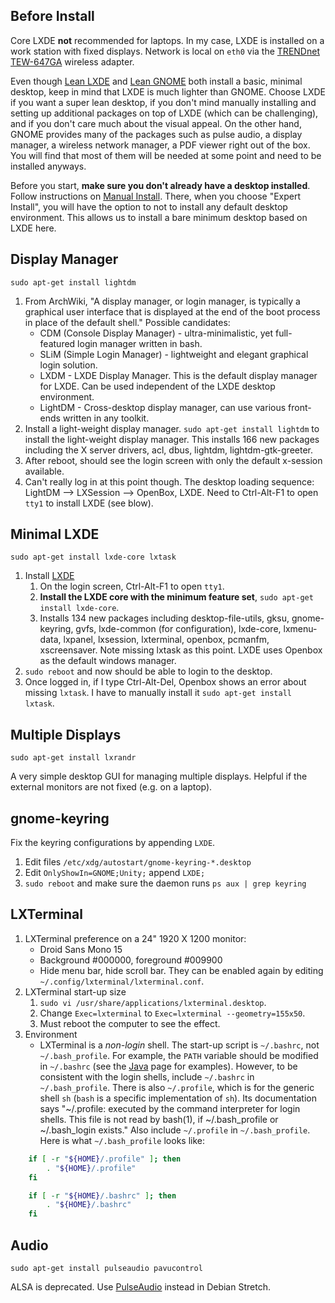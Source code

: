 ## Before Install

Core LXDE **not** recommended for laptops. In my case, LXDE is installed on a work station with fixed displays. Network is local on `eth0` via the [TRENDnet TEW-647GA](https://www.google.com/search?q=TRENDnet+TEW-647GA) wireless adapter.

Even though [Lean LXDE](0502-lxde.md) and [Lean GNOME](0501-gnome.md) both install a basic, minimal desktop, keep in mind that LXDE is much lighter than GNOME. Choose LXDE if you want a super lean desktop, if you don't mind manually installing and setting up additional packages on top of LXDE (which can be challenging), and if you don't care much about the visual appeal. On the other hand, GNOME provides many of the packages such as pulse audio, a display manager, a wireless network manager, a PDF viewer right out of the box. You will find that most of them will be needed at some point and need to be installed anyways.

Before you start, **make sure you don't already have a desktop installed**. Follow instructions on [Manual Install](0200-install.md). There, when you choose "Expert Install", you will have the option to not to install any default desktop environment. This allows us to install a bare minimum desktop based on LXDE here.

## Display Manager

`sudo apt-get install lightdm`

1. From ArchWiki, "A display manager, or login manager, is typically a graphical user interface that is displayed at the end of the boot process in place of the default shell." Possible candidates:
    * CDM (Console Display Manager) - ultra-minimalistic, yet full-featured login manager written in bash.
    * SLiM (Simple Login Manager) - lightweight and elegant graphical login solution.
    * LXDM - LXDE Display Manager. This is the default display manager for LXDE. Can be used independent of the LXDE desktop environment.
    * LightDM - Cross-desktop display manager, can use various front-ends written in any toolkit.
2. Install a light-weight display manager. `sudo apt-get install lightdm` to install the light-weight display manager. This installs 166 new packages including the X server drivers, acl, dbus, lightdm, lightdm-gtk-greeter.
3. After reboot, should see the login screen with only the default x-session available.
4. Can't really log in at this point though. The desktop loading sequence: LightDM --> LXSession --> OpenBox, LXDE. Need to Ctrl-Alt-F1 to open `tty1` to install LXDE (see blow).

## Minimal LXDE

`sudo apt-get install lxde-core lxtask`

1. Install [LXDE](https://wiki.archlinux.org/index.php/LXDE)
    1. On the login screen, Ctrl-Alt-F1 to open `tty1`.
    2. **Install the LXDE core with the minimum feature set**, `sudo apt-get install lxde-core`.
    3. Installs 134 new packages including desktop-file-utils, gksu, gnome-keyring, gvfs, lxde-common (for configuration), lxde-core, lxmenu-data, lxpanel, lxsession, lxterminal, openbox, pcmanfm, xscreensaver. Note missing lxtask as this point. LXDE uses Openbox as the default windows manager.
2. `sudo reboot` and now should be able to login to the desktop.
3. Once logged in, if I type Ctrl-Alt-Del, Openbox shows an error about missing `lxtask`. I have to manually install it `sudo apt-get install lxtask`.

## Multiple Displays

`sudo apt-get install lxrandr`

A very simple desktop GUI for managing multiple displays. Helpful if the external monitors are not fixed (e.g. on a laptop).

## gnome-keyring

Fix the keyring configurations by appending `LXDE`.

1. Edit files `/etc/xdg/autostart/gnome-keyring-*.desktop`
2. Edit `OnlyShowIn=GNOME;Unity;` append `LXDE;`
3. `sudo reboot` and make sure the daemon runs `ps aux | grep keyring`

## LXTerminal

1. LXTerminal preference on a 24" 1920 X 1200 monitor:
    * Droid Sans Mono 15
    * Background #000000, foreground #009900
    * Hide menu bar, hide scroll bar. They can be enabled again by editing `~/.config/lxterminal/lxterminal.conf`.
2. LXTerminal start-up size
    1. `sudo vi /usr/share/applications/lxterminal.desktop`.
    2. Change `Exec=lxterminal` to `Exec=lxterminal --geometry=155x50`.
    3. Must reboot the computer to see the effect.
3. Environment
    * LXTerminal is a _non-login_ shell. The start-up script is `~/.bashrc`, not `~/.bash_profile`. For example, the `PATH` variable should be modified in `~/.bashrc` (see the [Java](java) page for examples). However, to be consistent with the login shells, include `~/.bashrc` in `~/.bash_profile`. There is also `~/.profile`, which is for the generic shell `sh` (`bash` is a specific implementation of `sh`). Its documentation says "~/.profile: executed by the command interpreter for login shells. This file is not read by bash(1), if ~/.bash_profile or ~/.bash_login exists." Also include `~/.profile` in `~/.bash_profile`. Here is what `~/.bash_profile` looks like:

```bash
    if [ -r "${HOME}/.profile" ]; then
        . "${HOME}/.profile"
    fi

    if [ -r "${HOME}/.bashrc" ]; then
        . "${HOME}/.bashrc"
    fi
```

## Audio

`sudo apt-get install pulseaudio pavucontrol`

ALSA is deprecated. Use [PulseAudio](https://wiki.debian.org/PulseAudio) instead in Debian Stretch.
